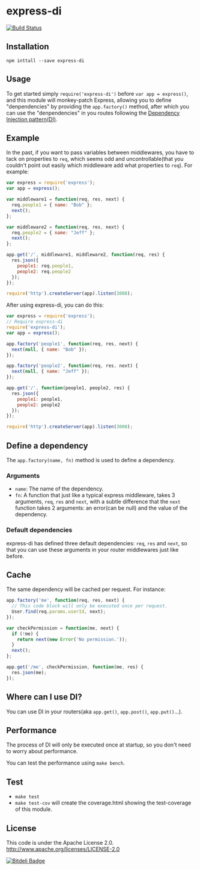 express-di
==========
[![Build Status](https://travis-ci.org/luin/express-di.png?branch=master)](https://travis-ci.org/luin/express-di)

Installation
-----
    npm inttall --save express-di

Usage
-----
To get started simply `require('express-di')` before `var app = express()`, and this module will monkey-patch Express, allowing you to define "denpendencies" by providing the `app.factory()` method, after which you can use the "denpendencies" in you routes following the [Dependency Injection pattern(DI)](http://docs.angularjs.org/guide/di).

Example
-----
In the past, if you want to pass variables between middlewares, you have to tack on properties to `req`, which seems odd and uncontrollable(that you couldn't point out easily which middleware add what properties to `req`). For example:

```javascript
var express = require('express');
var app = express();

var middleware1 = function(req, res, next) {
  req.people1 = { name: "Bob" };
  next();
};

var middleware2 = function(req, res, next) {
  req.people2 = { name: "Jeff" };
  next();
};

app.get('/', middleware1, middleware2, function(req, res) {
  res.json({
    people1: req.people1,
    people2: req.people2
  });
});

require('http').createServer(app).listen(3008);
```

After using express-di, you can do this:

```javascript
var express = require('express');
// Require express-di
require('express-di');
var app = express();

app.factory('people1', function(req, res, next) {
  next(null, { name: "Bob" });
});

app.factory('people2', function(req, res, next) {
  next(null, { name: "Jeff" });
});

app.get('/', function(people1, people2, res) {
  res.json({
    people1: people1,
    people2: people2
  });
});

require('http').createServer(app).listen(3008);

```

Define a dependency
-----
The `app.factory(name, fn)` method is used to define a dependency.

### Arguments

* `name`: The name of the dependency.
* `fn`: A function that just like a typical express middleware, takes 3 arguments, `req`, `res` and `next`, with a subtle difference that the `next` function takes 2 arguments: an error(can be null) and the value of the dependency.

### Default dependencies
express-di has defined three default dependencies: `req`, `res` and `next`, so that you can use these arguments in your router middlewares just like before.


Cache
-----
The same dependency will be cached per request. For instance:

```javascript
app.factory('me', function(req, res, next) {
  // This code block will only be executed once per request.
  User.find(req.params.userId, next);
});

var checkPermission = function(me, next) {
  if (!me) {
    return next(new Error('No permission.'));
  }
  next();
};

app.get('/me', checkPermission, function(me, res) {
  res.json(me);
});
```


Where can I use DI?
-----
You can use DI in your routers(aka `app.get()`, `app.post()`, `app.put()`...).


Performance
-----
The process of DI will only be executed once at startup, so you don't need to worry about performance.


You can test the performance using `make bench`.

Test
-----
* `make test`
* `make test-cov` will create the coverage.html showing the test-coverage of this module.


License
-----
This code is under the Apache License 2.0.  http://www.apache.org/licenses/LICENSE-2.0

[![Bitdeli Badge](https://d2weczhvl823v0.cloudfront.net/luin/express-di/trend.png)](https://bitdeli.com/free "Bitdeli Badge")
